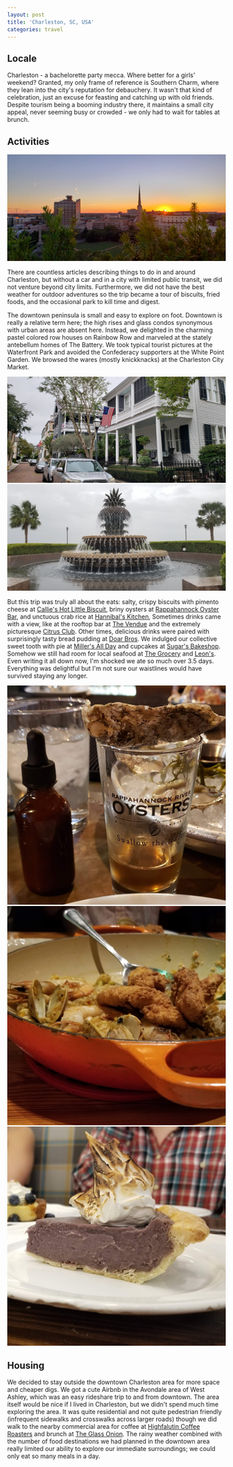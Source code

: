```yaml
---
layout: post
title: 'Charleston, SC, USA'
categories: travel
---
```



## Locale

Charleston - a bachelorette party mecca. Where better for a girls' weekend? Granted, my only frame of reference is Southern Charm, where they lean into the city's reputation for debauchery. It wasn't that kind of celebration, just an excuse for feasting and catching up with old friends. Despite tourism being a booming industry there, it maintains a small city appeal, never seeming busy or crowded - we only had to wait for tables at brunch.

## Activities

<a href="/assets/charleston/citrus_club_rooftop.jpg" data-lightbox="charleston" data-title="sunset from the Citrus Club outdoor rooftop bar"><img class="image float-right travel blog" src="/assets/charleston/citrus_club_rooftop.jpg" /></a>

There are countless articles describing things to do in and around Charleston, but without a car and in a city with limited public transit, we did not venture beyond city limits. Furthermore, we did not have the best weather for outdoor adventures so the trip became a tour of biscuits, fried foods, and the occasional park to kill time and digest.

The downtown peninsula is small and easy to explore on foot. Downtown is really a relative term here; the high rises and glass condos synonymous with urban areas are absent here. Instead, we delighted in the charming pastel colored row houses on Rainbow Row and marveled at the stately antebellum homes of The Battery. We took typical tourist pictures at the Waterfront Park and avoided the Confederacy supporters at the White Point Garden. We browsed the wares (mostly knickknacks) at the Charleston City Market.

<p class="imagecont two">
  <a href="/assets/charleston/the_battery.jpg" data-lightbox="charleston" data-title="The Battery"><img src="/assets/charleston/the_battery.jpg"/></a>
  <a href="/assets/charleston/pineapple_fountain.jpg" data-lightbox="charleston" data-title="Pineapple fountain in Waterfront Park"><img src="/assets/charleston/pineapple_fountain.jpg" /></a>
</p>

But this trip was truly all about the eats: salty, crispy biscuits with pimento cheese at [Callie's Hot Little Biscuit](https://calliesbiscuits.com/pages/hlb-upper-king), briny oysters at [Rappahannock Oyster Bar](https://www.rroysters.com/restaurants/rappoysterbarchs), and unctuous crab rice at [Hannibal's Kitchen](http://hannibalkitchen.com/), Sometimes drinks came with a view, like at the rooftop bar at [The Vendue](https://www.thevendue.com/charleston-dining/the-rooftop/) and the extremely picturesque [Citrus Club](https://www.thedewberrycharleston.com/drinks-dining). Other times, delicious drinks were paired with surprisingly tasty bread pudding at [Doar Bros](https://www.doarbros.com/). We indulged our collective sweet tooth with pie at [Miller's All Day](https://millersallday.com/) and cupcakes at [Sugar's Bakeshop](http://www.sugarbake.com/). Somehow we still had room for local seafood at [The Grocery](http://www.thegrocerycharleston.com/) and [Leon's](http://leonsoystershop.com/). Even writing it all down now, I'm shocked we ate so much over 3.5 days. Everything was delightful but I'm not sure  our waistlines would have survived staying any longer.

<p class="imagecont three">
  <a href="/assets/charleston/rappahannock_oyster_bar.jpg" data-lightbox="charleston" data-title="Oyster shooters at Rappahannock Oyster Bar"><img src="/assets/charleston/rappahannock_oyster_bar.jpg"/></a>
  <a href="/assets/charleston/the_grocery.jpg" data-lightbox="charleston" data-title="Paella-esque seafood atop Carolina rice at The Grocery"><img src="/assets/charleston/the_grocery.jpg" /></a>
  <a href="/assets/charleston/millers_pie.jpg" data-lightbox="charleston" data-title="Post-brunch pie at Miller's All Day"><img src="/assets/charleston/millers_pie.jpg" /></a>
</p>

## Housing

We decided to stay outside the downtown Charleston area for more space and cheaper digs. We got a cute Airbnb in the Avondale area of West Ashley, which was an easy rideshare trip to and from downtown. The area itself would be nice if I lived in Charleston, but we didn't spend much time exploring the area. It was quite residential and not quite pedestrian friendly (infrequent sidewalks and crosswalks across larger roads) though we did walk to the nearby commercial area for coffee at [Highfalutin Coffee Roasters](http://www.highfalutin.coffee/) and brunch at [The Glass Onion](https://www.ilovetheglassonion.com/saturday-brunch.html). The rainy weather combined with the number of food destinations we had planned in the downtown area really limited our ability to explore our immediate surroundings; we could only eat so many meals in a day.
